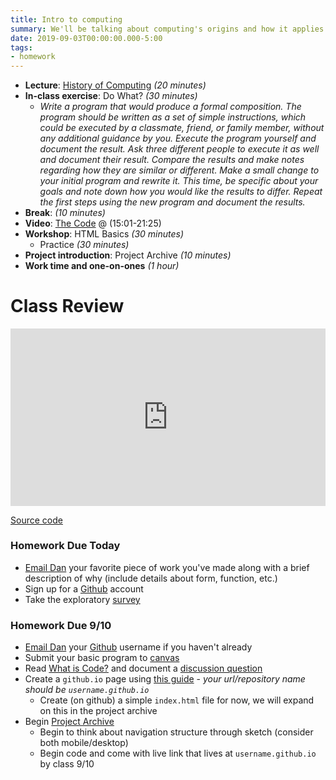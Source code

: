 ```yaml
---
title: Intro to computing
summary: We'll be talking about computing's origins and how it applies to our daily lives in current context
date: 2019-09-03T00:00:00.000-5:00
tags:
- homework
---
```


- **Lecture**: [History of Computing](https://docs.google.com/presentation/d/1SWOi6z5dtm4iCkLxGrVybd9PUEuNjXfNQWRoF-g17kM/edit?usp=sharing) *(20 minutes)*
- **In-class exercise**: Do What? *(30 minutes)*
  - *Write a program that would produce a formal composition. The program should be written as a set of simple instructions, which could be executed by a classmate, friend, or family member, without any additional guidance by you. Execute the program yourself and document the result. Ask three different people to execute it as well and document their result. Compare the results and make notes regarding how they are similar or different. Make a small change to your initial program and rewrite it. This time, be specific about your goals and note down how you would like the results to differ. Repeat the first steps using the new program and document the results.*
- **Break**: *(10 minutes)*
- **Video**: [The Code](https://www.netflix.com/watch/80063659?trackId=200257859) @ (15:01-21:25)
- **Workshop**: HTML Basics *(30 minutes)*
  - Practice *(30 minutes)*
- **Project introduction**: Project Archive *(10 minutes)*
- **Work time and one-on-ones** *(1 hour)*


# Class Review

<style>.embed-container { position: relative; padding-bottom: 56.25%; height: 0; overflow: hidden; max-width: 100%; } .embed-container iframe, .embed-container object, .embed-container embed { position: absolute; top: 0; left: 0; width: 100%; height: 100%; }</style><div class='embed-container'><iframe src='https://www.youtube.com/embed//IKVL-0YBAEQ' frameborder='0' allowfullscreen></iframe></div>

<a href="https://github.com/dleatherman/dleatherman.github.io/tree/master/fa19-cc/02-cats" rel="external" target="_blank">Source code</a>


### Homework Due Today

- [Email Dan](mailto:leatherd@newschool.edu) your favorite piece of work you've made along with a brief description of why (include details about form, function, etc.)
- Sign up for a [Github](https://github.com) account
- Take the exploratory [survey](https://prmlg.ht/30xdXcR)

### <a name="homework"></a>Homework Due 9/10

- [Email Dan](mailto:leatherd@newschool.edu) your [Github](https://github.com) username if you haven't already
- Submit your basic program to [canvas](https://canvas.newschool.edu/courses/1462780/assignments/7343304)
- Read [What is Code?](https://prmlg.ht/2oeHTsP) and document a [discussion question](https://prmlg.ht/2kgt9vc)
- Create a `github.io` page using [this guide](https://guides.github.com/features/pages/) - *your url/repository name should be `username.github.io`*
  - Create (on github) a simple `index.html` file for now, we will expand on this in the project archive
- Begin [Project Archive](/projects/)
  - Begin to think about navigation structure through sketch (consider both mobile/desktop)
  - Begin code and come with live link that lives at `username.github.io` by class 9/10